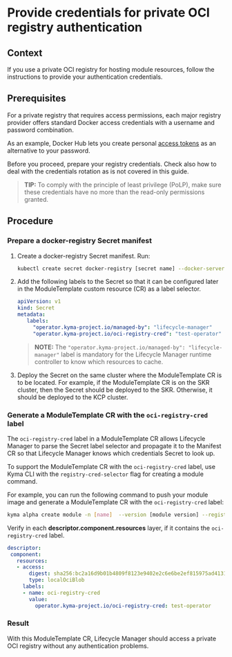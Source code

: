 # Provide credentials for private OCI registry authentication

## Context

If you use a private OCI registry for hosting module resources, follow the instructions to provide your authentication credentials.

## Prerequisites

For a private registry that requires access permissions, each major registry provider offers standard Docker access credentials with a username and password combination.

As an example, Docker Hub lets you create personal [access tokens](https://docs.docker.com/docker-hub/access-tokens/) as an alternative to your password.

Before you proceed, prepare your registry credentials. Check also how to deal with the credentials rotation as is not covered in this guide.

> **TIP:** To comply with the principle of least privilege (PoLP), make sure these credentials have no more than the read-only permissions granted.

## Procedure

### Prepare a docker-registry Secret manifest

1. Create a docker-registry Secret manifest. Run:

   ```sh
   kubectl create secret docker-registry [secret name] --docker-server=[your oci registry host] --docker-username=[username] --docker-password=[password/token]  --dry-run=client -oyaml > registry_cred_secret.yaml
   ```

2. Add the following labels to the Secret so that it can be configured later in the ModuleTemplate custom resource (CR) as a label selector.

   ```yaml
   apiVersion: v1
   kind: Secret
   metadata:
      labels:
        "operator.kyma-project.io/managed-by": "lifecycle-manager"
        "operator.kyma-project.io/oci-registry-cred": "test-operator"
   ```

   > **NOTE:** The `"operator.kyma-project.io/managed-by": "lifecycle-manager"` label is mandatory for the Lifecycle Manager runtime controller to know which resources to cache.

3. Deploy the Secret on the same cluster where the ModuleTemplate CR is to be located. For example, if the ModuleTemplate CR is on the SKR cluster, then the Secret should be deployed to the SKR. Otherwise, it should be deployed to the KCP cluster.

### Generate a ModuleTemplate CR with the `oci-registry-cred` label

The `oci-registry-cred` label in a ModuleTemplate CR allows Lifecycle Manager to parse the Secret label selector and propagate it to the Manifest CR so that Lifecycle Manager knows which credentials Secret to look up.

To support the ModuleTemplate CR with the `oci-registry-cred` label, use Kyma CLI with the `registry-cred-selector` flag for creating a module command.

For example, you can run the following command to push your module image and generate a ModuleTemplate CR with the `oci-registry-cred` label:

   ```sh
   kyma alpha create module -n [name]  --version [module version] --registry [private oci registry] -w -c [access credential with write permission] --registry-cred-selector=operator.kyma-project.io/oci-registry-cred=test-operator
   ```

Verify in each **descriptor.component.resources** layer, if it contains the `oci-registry-cred` label.

   ```yaml
   descriptor:
    component:
      resources:
      - access:
          digest: sha256:bc2a16d9b01b4809f8123e9402e2c6e6be2ef815975ad4131282ceb33af4d5a5
          type: localOciBlob
        labels:
        - name: oci-registry-cred
          value:
            operator.kyma-project.io/oci-registry-cred: test-operator
   ```

### Result

With this ModuleTemplate CR, Lifecycle Manager should access a private OCI registry without any authentication problems.
